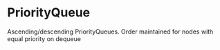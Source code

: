 PriorityQueue
=============

Ascending/descending PriorityQueues. Order maintained for nodes with equal priority on dequeue
